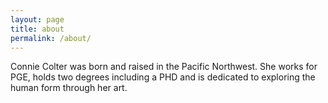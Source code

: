 ```yaml
---
layout: page
title: about
permalink: /about/
---
```


Connie Colter was born and raised in the Pacific Northwest. She works for PGE, holds two degrees including a PHD and is dedicated to exploring the human form through her art.
